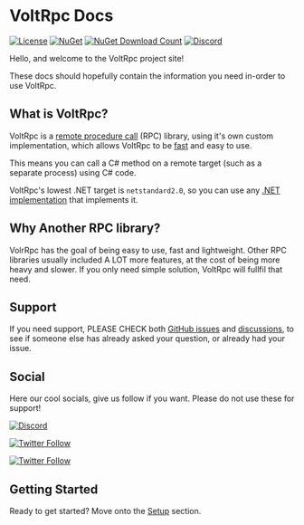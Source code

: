 # VoltRpc Docs

[![License](https://img.shields.io/github/license/Voltstro-Studios/VoltRpc)](/LICENSE.md)
[![NuGet](https://img.shields.io/nuget/v/VoltRpc?label=NuGet)](https://www.nuget.org/packages/VoltRpc/)
[![NuGet Download Count](https://img.shields.io/nuget/dt/VoltRpc?label=Downloads&logo=nuget&color=blue&logoColor=blue)](https://www.nuget.org/packages/VoltRpc/)
[![Discord](https://img.shields.io/badge/Discord-Voltstro-7289da.svg?logo=discord)](https://discord.voltstro.dev)

Hello, and welcome to the VoltRpc project site!

These docs should hopefully contain the information you need in-order to use VoltRpc.

## What is VoltRpc?

VoltRpc is a [remote procedure call](https://en.wikipedia.org/wiki/Remote_procedure_call) (RPC) library, using it's own custom implementation, which allows VoltRpc to be [fast](benchmarks.md) and easy to use.

This means you can call a C# method on a remote target (such as a separate process) using C# code.

VoltRpc's lowest .NET target is `netstandard2.0`, so you can use any [.NET implementation](https://docs.microsoft.com/en-us/dotnet/standard/net-standard?tabs=net-standard-2-0#select-net-standard-version) that implements it.

## Why Another RPC library?

VolrRpc has the goal of being easy to use, fast and lightweight. Other RPC libraries usually included A LOT more features, at the cost of being more heavy and slower. If you only need simple solution, VoltRpc will fullfil that need.

## Support

If you need support, PLEASE CHECK both [GitHub issues](https://github.com/Voltstro-Studios/VoltRpc/issues) and [discussions](https://github.com/Voltstro-Studios/VoltRpc/discussions), to see if someone else has already asked your question, or already had your issue.

## Social

Here our cool socials, give us follow if you want. Please do not use these for support!

[![Discord](https://img.shields.io/discord/424080906232266753)](https://discord.voltstro.dev)

[![Twitter Follow](https://img.shields.io/twitter/follow/Voltstro?style=social)](https://twitter.com/Voltstro)

[![Twitter Follow](https://img.shields.io/twitter/follow/VoltstroStudios?style=social)](https://twitter.com/VoltstroStudios)

## Getting Started

Ready to get started? Move onto the [Setup](setup.md) section. 
